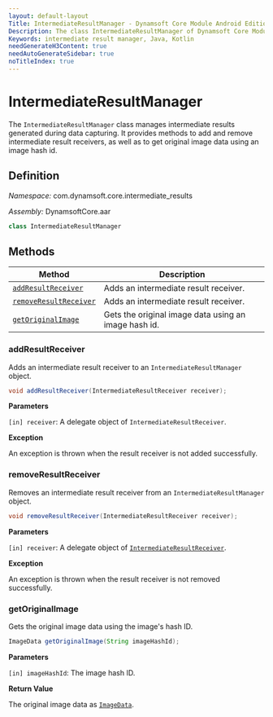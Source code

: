 ```yaml
---
layout: default-layout
Title: IntermediateResultManager - Dynamsoft Core Module Android Edition API Reference
Description: The class IntermediateResultManager of Dynamsoft Core Module manages intermediate results generated during data capturing. It provides methods to add and remove intermediate result receivers, as well as to get original image data using an image hash id.
Keywords: intermediate result manager, Java, Kotlin
needGenerateH3Content: true
needAutoGenerateSidebar: true
noTitleIndex: true
---
```


# IntermediateResultManager

The `IntermediateResultManager` class manages intermediate results generated during data capturing. It provides methods to add and remove intermediate result receivers, as well as to get original image data using an image hash id.

## Definition

*Namespace:* com.dynamsoft.core.intermediate_results

*Assembly:* DynamsoftCore.aar

```java
class IntermediateResultManager
```

## Methods

| Method | Description |
| ------ | ----------- |
| [`addResultReceiver`](#addresultreceiver) | Adds an intermediate result receiver. |
| [`removeResultReceiver`](#removeresultreceiver) | Adds an intermediate result receiver. |
| [`getOriginalImage`](#getoriginalimage) | Gets the original image data using an image hash id. |

### addResultReceiver

Adds an intermediate result receiver to an `IntermediateResultManager` object.

```java
void addResultReceiver(IntermediateResultReceiver receiver);
```

**Parameters**

`[in] receiver`: A delegate object of `IntermediateResultReceiver`.  

**Exception**

An exception is thrown when the result receiver is not added successfully.

### removeResultReceiver

Removes an intermediate result receiver from an `IntermediateResultManager` object.

```java
void removeResultReceiver(IntermediateResultReceiver receiver);
```

**Parameters**

`[in] receiver`: A delegate object of [`IntermediateResultReceiver`](intermediate-result-receiver.md).  

**Exception**

An exception is thrown when the result receiver is not removed successfully.

### getOriginalImage

Gets the original image data using the image's hash ID.

```java
ImageData getOriginalImage(String imageHashId);
```

**Parameters**

`[in] imageHashId`: The image hash ID.

**Return Value**

The original image data as [`ImageData`](../basic-structures/image-data.md).
